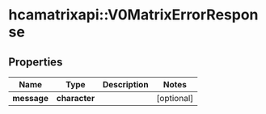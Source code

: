 # hcamatrixapi::V0MatrixErrorResponse

## Properties
Name | Type | Description | Notes
------------ | ------------- | ------------- | -------------
**message** | **character** |  | [optional] 


